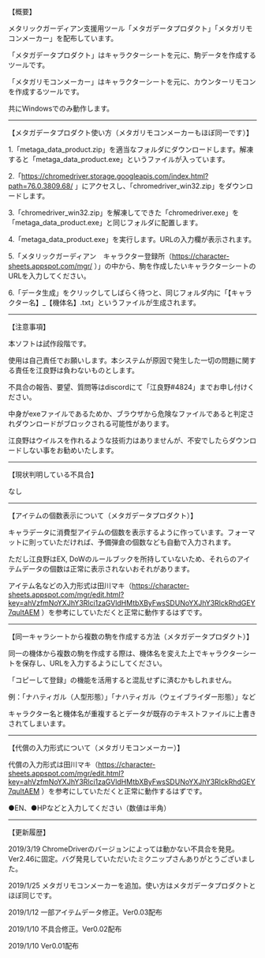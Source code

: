 【概要】

メタリックガーディアン支援用ツール「メタガデータプロダクト」「メタガリモコンメーカー」を配布しています。

「メタガデータプロダクト」はキャラクターシートを元に、駒データを作成するツールです。

「メタガリモコンメーカー」はキャラクターシートを元に、カウンターリモコンを作成するツールです。

共にWindowsでのみ動作します。

-------------------------------------------------------------------------------------------

【メタガデータプロダクト使い方（メタガリモコンメーカーもほぼ同一です）】

1.「metaga_data_product.zip」を適当なフォルダにダウンロードします。解凍すると「metaga_data_product.exe」というファイルが入っています。

2.「https://chromedriver.storage.googleapis.com/index.html?path=76.0.3809.68/ 」にアクセスし、「chromedriver_win32.zip」をダウンロードします。

3.「chromedriver_win32.zip」を解凍してできた「chromedriver.exe」を「metaga_data_product.exe」と同じフォルダに配置します。

4.「metaga_data_product.exe」を実行します。URLの入力欄が表示されます。

5.「メタリックガーディアン　キャラクター登録所（https://character-sheets.appspot.com/mgr/ ）」の中から、駒を作成したいキャラクターシートのURLを入力してください。

6.「データ生成」をクリックしてしばらく待つと、同じフォルダ内に「【キャラクター名】_【機体名】.txt」というファイルが生成されます。

-------------------------------------------------------------------------------------------

【注意事項】

本ソフトは試作段階です。

使用は自己責任でお願いします。本システムが原因で発生した一切の問題に関する責任を江良野は負わないものとします。

不具合の報告、要望、質問等はdiscordにて「江良野#4824」までお申し付けください。

中身がexeファイルであるためか、ブラウザから危険なファイルであると判定されダウンロードがブロックされる可能性があります。

江良野はウイルスを作れるような技術力はありませんが、不安でしたらダウンロードしない事をお勧めいたします。

-------------------------------------------------------------------------------------------

【現状判明している不具合】

なし

-------------------------------------------------------------------------------------------

【アイテムの個数表示について（メタガデータプロダクト）】

キャラデータに消費型アイテムの個数を表示するように作っています。フォーマットに則っていただければ、予備弾倉の個数なども自動で入力されます。

ただし江良野はEX, DoWのルールブックを所持していないため、それらのアイテムデータの個数は正常に表示されないおそれがあります。

アイテム名などの入力形式は田川マキ（https://character-sheets.appspot.com/mgr/edit.html?key=ahVzfmNoYXJhY3Rlci1zaGVldHMtbXByFwsSDUNoYXJhY3RlckRhdGEY7quItAEM ）を参考にしていただくと正常に動作するはずです。

-------------------------------------------------------------------------------------------

【同一キャラシートから複数の駒を作成する方法（メタガデータプロダクト）】

同一の機体から複数の駒を作成する際は、機体名を変えた上でキャラクターシートを保存し、URLを入力するようにしてください。

「コピーして登録」の機能を活用すると混乱せずに済むかもしれません。

例：「ナハティガル（人型形態）」「ナハティガル（ウェイブライダー形態）」など

キャラクター名と機体名が重複するとデータが既存のテキストファイルに上書きされてしまいます。

-------------------------------------------------------------------------------------------

【代償の入力形式について（メタガリモコンメーカー）】

代償の入力形式は田川マキ（https://character-sheets.appspot.com/mgr/edit.html?key=ahVzfmNoYXJhY3Rlci1zaGVldHMtbXByFwsSDUNoYXJhY3RlckRhdGEY7quItAEM ）を参考にしていただくと正常に動作するはずです。

●EN、●HPなどと入力してください（数値は半角）

-------------------------------------------------------------------------------------------

【更新履歴】

2019/3/19 ChromeDriverのバージョンによっては動かない不具合を発見。Ver2.46に固定。バグ発見していただいたミクニップさんありがとうございました。

2019/1/25 メタガリモコンメーカーを追加。使い方はメタガデータプロダクトとほぼ同じです。

2019/1/12 一部アイテムデータ修正。Ver0.03配布

2019/1/10 不具合修正。Ver0.02配布

2019/1/10 Ver0.01配布
